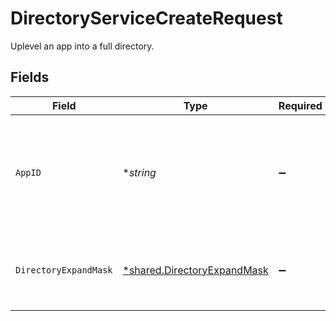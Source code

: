 # DirectoryServiceCreateRequest

Uplevel an app into a full directory.


## Fields

| Field                                                                             | Type                                                                              | Required                                                                          | Description                                                                       |
| --------------------------------------------------------------------------------- | --------------------------------------------------------------------------------- | --------------------------------------------------------------------------------- | --------------------------------------------------------------------------------- |
| `AppID`                                                                           | **string*                                                                         | :heavy_minus_sign:                                                                | The AppID to make into a directory, providing identities and more for the C1 app. |
| `DirectoryExpandMask`                                                             | [*shared.DirectoryExpandMask](../../../pkg/models/shared/directoryexpandmask.md)  | :heavy_minus_sign:                                                                | The fields to be included in the directory response.                              |